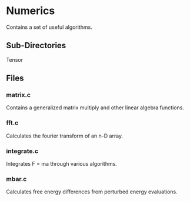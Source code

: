 # Numerics
Contains a set of useful algorithms.

## Sub-Directories
Tensor

## Files
### matrix.c
Contains a generalized matrix multiply and other linear algebra functions.
### fft.c
Calculates the fourier transform of an n-D array.
### integrate.c
Integrates F = ma through various algorithms.
### mbar.c
Calculates free energy differences from perturbed energy evaluations.